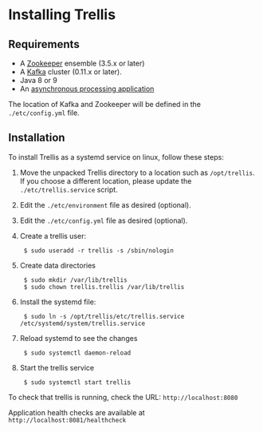 # Installing Trellis

## Requirements

  * A [Zookeeper](http://zookeeper.apache.org) ensemble (3.5.x or later)
  * A [Kafka](http://kafka.apache.org) cluster (0.11.x or later).
  * Java 8 or 9
  * An [asynchronous processing application](https://github.com/trellis-ldp/trellis-rosid-file-streaming)

The location of Kafka and Zookeeper will be defined in the `./etc/config.yml` file.

## Installation

To install Trellis as a systemd service on linux, follow these steps:

1. Move the unpacked Trellis directory to a location such as `/opt/trellis`.
   If you choose a different location, please update the `./etc/trellis.service` script.

2. Edit the `./etc/environment` file as desired (optional).

3. Edit the `./etc/config.yml` file as desired (optional).

4. Create a trellis user:

        $ sudo useradd -r trellis -s /sbin/nologin

5. Create data directories

        $ sudo mkdir /var/lib/trellis
        $ sudo chown trellis.trellis /var/lib/trellis

6. Install the systemd file:

        $ sudo ln -s /opt/trellis/etc/trellis.service /etc/systemd/system/trellis.service

7. Reload systemd to see the changes

        $ sudo systemctl daemon-reload

8. Start the trellis service

        $ sudo systemctl start trellis

To check that trellis is running, check the URL: `http://localhost:8080`

Application health checks are available at `http://localhost:8081/healthcheck`

